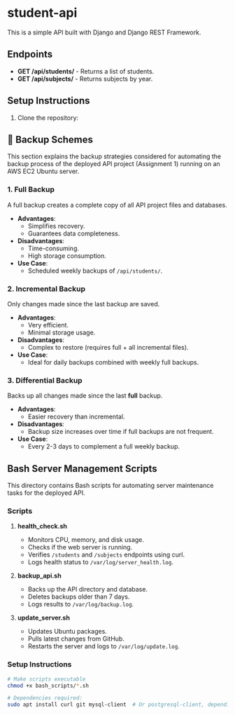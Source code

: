 # student-api

This is a simple API built with Django and Django REST Framework.

## Endpoints
- **GET /api/students/** - Returns a list of students.
- **GET /api/subjects/** - Returns subjects by year.

## Setup Instructions
1. Clone the repository:  

## 🔄 Backup Schemes

This section explains the backup strategies considered for automating the backup process of the deployed API project (Assignment 1) running on an AWS EC2 Ubuntu server.

### 1. Full Backup
A full backup creates a complete copy of all API project files and databases.

- **Advantages**:
  - Simplifies recovery.
  - Guarantees data completeness.
- **Disadvantages**:
  - Time-consuming.
  - High storage consumption.
- **Use Case**:
  - Scheduled weekly backups of `/api/students/`.

### 2. Incremental Backup
Only changes made since the last backup are saved.

- **Advantages**:
  - Very efficient.
  - Minimal storage usage.
- **Disadvantages**:
  - Complex to restore (requires full + all incremental files).
- **Use Case**:
  - Ideal for daily backups combined with weekly full backups.

### 3. Differential Backup
Backs up all changes made since the last **full** backup.

- **Advantages**:
  - Easier recovery than incremental.
- **Disadvantages**:
  - Backup size increases over time if full backups are not frequent.
- **Use Case**:
  - Every 2-3 days to complement a full weekly backup.




## Bash Server Management Scripts

This directory contains Bash scripts for automating server maintenance tasks for the deployed API.

### Scripts

1. **health_check.sh**
   - Monitors CPU, memory, and disk usage.
   - Checks if the web server is running.
   - Verifies `/students` and `/subjects` endpoints using curl.
   - Logs health status to `/var/log/server_health.log`.

2. **backup_api.sh**
   - Backs up the API directory and database.
   - Deletes backups older than 7 days.
   - Logs results to `/var/log/backup.log`.

3. **update_server.sh**
   - Updates Ubuntu packages.
   - Pulls latest changes from GitHub.
   - Restarts the server and logs to `/var/log/update.log`.

### Setup Instructions

```bash
# Make scripts executable
chmod +x bash_scripts/*.sh

# Dependencies required:
sudo apt install curl git mysql-client  # Or postgresql-client, depending on DB

